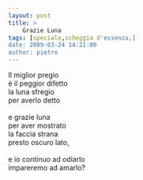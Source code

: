 ```yaml
---
layout: post
title: >
    Grazie Luna
tags: [speciale,scheggia d'essenza,]
date: 2009-03-24 14:21:00
author: pietro
---
```

Il miglior pregio<br/>è il peggior difetto<br/>la luna sfregio<br/>per averlo detto<br/><br/>e grazie luna<br/>per aver mostrato<br/>la faccia strana<br/>presto oscuro lato,<br/><br/>e io continuo ad odiarlo<br/>impareremo ad amarlo?
